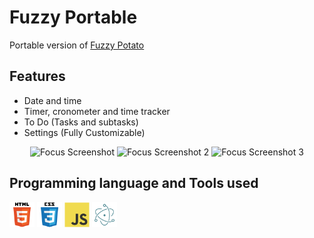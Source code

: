 # Fuzzy Portable
Portable version of <a href="https://github.com/gasech/Fuzzy-Potato" target="_blank">Fuzzy Potato</a>

## Features

* Date and time
* Timer, cronometer and time tracker
* To Do (Tasks and subtasks)
* Settings (Fully Customizable)

<p align="center">
<img src="https://media.discordapp.net/attachments/362749870387363841/976444624317059072/unknown.png?width=1154&height=676" alt="Focus Screenshot" width="800" height="450"/>
<img src="https://media.discordapp.net/attachments/362749870387363841/976444657955393536/unknown.png?width=1154&height=676" alt="Focus Screenshot 2" width="800" height="450"/>
<img src="https://media.discordapp.net/attachments/362749870387363841/976444691216224276/unknown.png?width=1154&height=676" alt="Focus Screenshot 3" width="800" height="450"/>
</p>

## Programming language and Tools used

<p align="left">
<a href="https://www.w3.org/html/" target="_blank"> <img src="https://raw.githubusercontent.com/devicons/devicon/master/icons/html5/html5-original-wordmark.svg" alt="html5" width="40" height="40"/></a> 
<a href="https://www.w3schools.com/css/" target="_blank"> <img src="https://raw.githubusercontent.com/devicons/devicon/master/icons/css3/css3-original-wordmark.svg" alt="css3" width="40" height="40"/></a> 
<a href="https://developer.mozilla.org/en-US/docs/Web/JavaScript" target="_blank"> <img src="https://raw.githubusercontent.com/devicons/devicon/master/icons/javascript/javascript-original.svg" alt="javascript" width="40" height="40"/></a> 
<a href="https://www.electronjs.org" target="_blank"> <img src="https://raw.githubusercontent.com/devicons/devicon/master/icons/electron/electron-original.svg" alt="electron" width="40" height="40"/> </a> 
</p>
